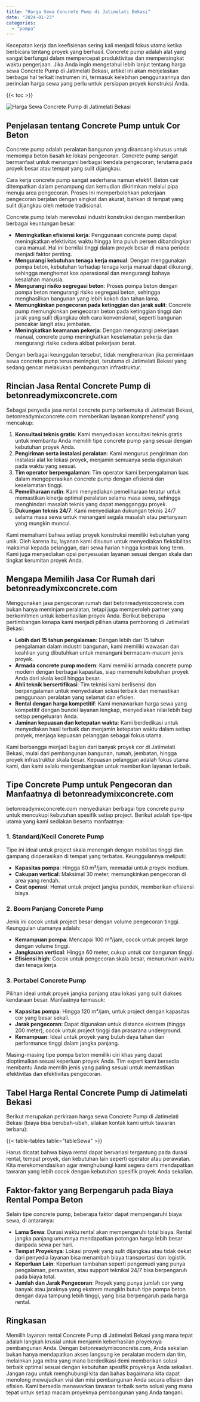 ```yaml
---
title: "Harga Sewa Concrete Pump di Jatimelati Bekasi"
date: "2024-01-23"
categories: 
  - "pompa"
---
```


Kecepatan kerja dan keefisienan sering kali menjadi fokus utama ketika berbicara tentang proyek yang berhasil. Concrete pump adalah alat yang sangat berfungsi dalam mempercepat produktivitas dan mempersingkat waktu pengerjaan. Jika Anda ingin mengetahui lebih lanjut tentang harga sewa Concrete Pump di Jatimelati Bekasi, artikel ini akan menjelaskan berbagai hal terkait instrumen ini, termasuk kelebihan penggunaannya dan perincian harga sewa yang perlu untuk persiapan proyek konstruksi Anda.

{{< toc >}}

![Harga Sewa Concrete Pump di Jatimelati Bekasi](https://betoncor8.github.io/pump/concrete-pump%20(14).png)

## Penjelasan tentang Concrete Pump untuk Cor Beton

Concrete pump adalah peralatan bangunan yang dirancang khusus untuk memompa beton basah ke lokasi pengecoran. Concrete pump sangat bermanfaat untuk menangani berbagai kendala pengecoran, terutama pada proyek besar atau tempat yang sulit dijangkau.

Cara kerja concrete pump sangat sederhana namun efektif. Beton cair ditempatkan dalam penampung dan kemudian dikirimkan melalui pipa menuju area pengecoran. Proses ini memperbolehkan pekerjaan pengecoran berjalan dengan singkat dan akurat, bahkan di tempat yang sulit dijangkau oleh metode tradisional.

Concrete pump telah merevolusi industri konstruksi dengan memberikan berbagai keuntungan besar:

- **Meningkatkan efisiensi kerja**: Penggunaan concrete pump dapat meningkatkan efektivitas waktu hingga lima puluh persen dibandingkan cara manual. Hal ini bernilai tinggi dalam proyek besar di mana periode menjadi faktor penting.
- **Mengurangi kebutuhan tenaga kerja manual**: Dengan menggunakan pompa beton, kebutuhan terhadap tenaga kerja manual dapat dikurangi, sehingga menghemat kos operasional dan mengurangi bahaya kesalahan manusia.
- **Mengurangi risiko segregasi beton**: Proses pompa beton dengan pompa beton mengurangi risiko segregasi beton, sehingga menghasilkan bangunan yang lebih kokoh dan tahan lama.
- **Memungkinkan pengecoran pada ketinggian dan jarak sulit**: Concrete pump memungkinkan pengecoran beton pada ketinggian tinggi dan jarak yang sulit dijangkau oleh cara konvensional, seperti bangunan pencakar langit atau jembatan.
- **Meningkatkan keamanan pekerja**: Dengan mengurangi pekerjaan manual, concrete pump meningkatkan keselamatan pekerja dan mengurangi risiko cedera akibat pekerjaan berat.

Dengan berbagai keunggulan tersebut, tidak mengherankan jika permintaan sewa concrete pump terus meningkat, terutama di Jatimelati Bekasi yang sedang gencar melakukan pembangunan infrastruktur.

## Rincian Jasa Rental Concrete Pump di betonreadymixconcrete.com

Sebagai penyedia jasa rental concrete pump terkemuka di Jatimelati Bekasi, betonreadymixconcrete.com memberikan layanan komprehensif yang mencakup:

1. **Konsultasi teknis gratis**: Kami menyediakan konsultasi teknis gratis untuk membantu Anda memilih tipe concrete pump yang sesuai dengan kebutuhan proyek Anda.
2. **Pengiriman serta instalasi peralatan**: Kami mengurus pengiriman dan instalasi alat ke lokasi proyek, menjamin semuanya sedia digunakan pada waktu yang sesuai.
3. **Tim operator berpengalaman**: Tim operator kami berpengalaman luas dalam mengoperasikan concrete pump dengan efisiensi dan keselamatan tinggi.
4. **Pemeliharaan rutin**: Kami menyediakan pemeliharaan teratur untuk memastikan kinerja optimal peralatan selama masa sewa, sehingga menghindari masalah teknis yang dapat mengganggu proyek.
5. **Dukungan teknis 24/7**: Kami menyediakan dukungan teknis 24/7 selama masa sewa untuk menangani segala masalah atau pertanyaan yang mungkin muncul.

Kami memahami bahwa setiap proyek konstruksi memiliki kebutuhan yang unik. Oleh karena itu, layanan kami disusun untuk menyediakan fleksibilitas maksimal kepada pelanggan, dari sewa harian hingga kontrak long term. Kami juga menyediakan opsi penyesuaian layanan sesuai dengan skala dan tingkat kerumitan proyek Anda.

## Mengapa Memilih Jasa Cor Rumah dari betonreadymixconcrete.com

Menggunakan jasa pengecoran rumah dari betonreadymixconcrete.com bukan hanya meminjam peralatan, tetapi juga memperoleh partner yang berkomitmen untuk keberhasilan proyek Anda. Berikut beberapa pertimbangan kenapa kami menjadi pilihan utama pemborong di Jatimelati Bekasi:

- **Lebih dari 15 tahun pengalaman**: Dengan lebih dari 15 tahun pengalaman dalam industri bangunan, kami memiliki wawasan dan keahlian yang dibutuhkan untuk menangani bermacam-macam jenis proyek.
- **Armada concrete pump modern**: Kami memiliki armada concrete pump modern dengan berbagai kapasitas, siap memenuhi kebutuhan proyek Anda dari skala kecil hingga besar.
- **Ahli teknik bersertifikasi**: Tim teknisi kami berlisensi dan berpengalaman untuk menyediakan solusi terbaik dan memastikan penggunaan peralatan yang selamat dan efisien.
- **Rental dengan harga kompetitif**: Kami menawarkan harga sewa yang kompetitif dengan bundel layanan lengkap, menyediakan nilai lebih bagi setiap pengeluaran Anda.
- **Jaminan kepuasan dan ketepatan waktu**: Kami berdedikasi untuk menyediakan hasil terbaik dan menjamin ketepatan waktu dalam setiap proyek, menjaga kepuasan pelanggan sebagai fokus utama.

Kami berbangga menjadi bagian dari banyak proyek cor di Jatimelati Bekasi, mulai dari pembangunan bangunan, rumah, jembatan, hingga proyek infrastruktur skala besar. Kepuasan pelanggan adalah fokus utama kami, dan kami selalu mengembangkan untuk memberikan layanan terbaik.

## Tipe Concrete Pump untuk Pengecoran dan Manfaatnya di betonreadymixconcrete.com

betonreadymixconcrete.com menyediakan berbagai tipe concrete pump untuk mencukupi kebutuhan spesifik setiap project. Berikut adalah tipe-tipe utama yang kami sediakan beserta manfaatnya:

### 1\. Standard/Kecil Concrete Pump

Tipe ini ideal untuk project skala menengah dengan mobilitas tinggi dan gampang dioperasikan di tempat yang terbatas. Keunggulannya meliputi:

- **Kapasitas pompa**: Hingga 60 m³/jam, memadai untuk proyek medium.
- **Cakupan vertical**: Maksimal 30 meter, memungkinkan pengecoran di area yang rendah.
- **Cost operasi**: Hemat untuk project jangka pendek, memberikan efisiensi biaya.

### 2\. Boom Panjang Concrete Pump

Jenis ini cocok untuk project besar dengan volume pengecoran tinggi. Keunggulan utamanya adalah:

- **Kemampuan pompa**: Mencapai 100 m³/jam, cocok untuk proyek large dengan volume tinggi.
- **Jangkauan vertical**: Hingga 60 meter, cukup untuk cor bangunan tinggi.
- **Efisiensi high**: Cocok untuk pengecoran skala besar, menurunkan waktu dan tenaga kerja.

### 3\. Portabel Concrete Pump

Pilihan ideal untuk proyek jangka panjang atau lokasi yang sulit diakses kendaraan besar. Manfaatnya termasuk:

- **Kapasitas pompa**: Hingga 120 m³/jam, untuk project dengan kapasitas cor yang besar sekali.
- **Jarak pengecoran**: Dapat digunakan untuk distance ekstrem (hingga 200 meter), cocok untuk project tinggi dan prasarana underground.
- **Kemampuan**: Ideal untuk proyek yang butuh daya tahan dan performance tinggi dalam jangka panjang.

Masing-masing tipe pompa beton memiliki ciri khas yang dapat dioptimalkan sesuai keperluan proyek Anda. Tim expert kami bersedia membantu Anda memilih jenis yang paling sesuai untuk memastikan efektivitas dan efektivitas pengecoran.

## Tabel Harga Rental Concrete Pump di Jatimelati Bekasi

Berikut merupakan perkiraan harga sewa Concrete Pump di Jatimelati Bekasi (biaya bisa berubah-ubah, silakan kontak kami untuk tawaran terbaru):

{{< table-tables table="tableSewa" >}}

Harus dicatat bahwa biaya rental dapat bervariasi tergantung pada durasi rental, tempat proyek, dan kebutuhan lain seperti operator atau perawatan. Kita merekomendasikan agar menghubungi kami segera demi mendapatkan tawaran yang lebih cocok dengan kebutuhan spesifik proyek Anda sekalian.

## Faktor-faktor yang Berpengaruh pada Biaya Rental Pompa Beton

Selain tipe concrete pump, beberapa faktor dapat mempengaruhi biaya sewa, di antaranya:

- **Lama Sewa**: Durasi waktu rental akan mempengaruhi total biaya. Rental jangka panjang umumnya mendapatkan potongan harga lebih besar daripada sewa per hari.
- **Tempat Proyeknya**: Lokasi proyek yang sulit dijangkau atau tidak dekat dari penyedia layanan bisa menambah biaya transportasi dan logistik.
- **Keperluan Lain**: Keperluan tambahan seperti pengemudi yang punya pengalaman, perawatan, atau support teknikal 24/7 bisa berpengaruh pada biaya total.
- **Jumlah dan Jarak Pengecoran**: Proyek yang punya jumlah cor yang banyak atau jaraknya yang ekstrem mungkin butuh tipe pompa beton dengan daya tampung lebih tinggi, yang bisa berpengaruh pada harga rental.

## Ringkasan

Memilih layanan rental Concrete Pump di Jatimelati Bekasi yang mana tepat adalah langkah krusial untuk menjamin keberhasilan proyeknya pembangunan Anda. Dengan betonreadymixconcrete.com, Anda sekalian bukan hanya mendapatkan akses langsung ke peralatan modern dan tim, melainkan juga mitra yang mana berdedikasi demi memberikan solusi terbaik optimal sesuai dengan kebutuhan spesifik proyeknya Anda sekalian. Jangan ragu untuk menghubungi kita dan bahas bagaimana kita dapat menolong mewujudkan visi dan misi pembangunan Anda secara efisien dan efisien. Kami bersedia menawarkan tawaran terbaik serta solusi yang mana tepat untuk setiap macam proyeknya pembangunan yang Anda tangani.
